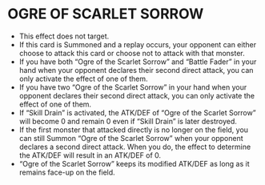 # OGRE OF SCARLET SORROW

*   This effect does not target.
*   If this card is Summoned and a replay occurs, your opponent can either choose to attack this card or choose not to attack with that monster.
*   If you have both “Ogre of the Scarlet Sorrow” and “Battle Fader” in your hand when your opponent declares their second direct attack, you can only activate the effect of one of them.
*   If you have two “Ogre of the Scarlet Sorrow” in your hand when your opponent declares their second direct attack, you can only activate the effect of one of them.
*   If “Skill Drain” is activated, the ATK/DEF of “Ogre of the Scarlet Sorrow” will become 0 and remain 0 even if “Skill Drain” is later destroyed.
*   If the first monster that attacked directly is no longer on the field, you can still Summon “Ogre of the Scarlet Sorrow” when your opponent declares a second direct attack. When you do, the effect to determine the ATK/DEF will result in an ATK/DEF of 0.
*   “Ogre of the Scarlet Sorrow” keeps its modified ATK/DEF as long as it remains face-up on the field.
